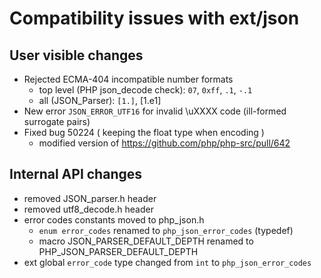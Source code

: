 # Compatibility issues with ext/json

## User visible changes
- Rejected ECMA-404 incompatible number formats
  - top level (PHP json_decode check): `07`, `0xff`, `.1`, `-.1`
  - all (JSON_Parser): `[1.]`, [1.e1]
- New error `JSON_ERROR_UTF16` for invalid \uXXXX code (ill-formed surrogate pairs)
- Fixed bug 50224 ( keeping the float type when encoding )
  - modified version of https://github.com/php/php-src/pull/642

## Internal API changes
- removed JSON_parser.h header
- removed utf8_decode.h header
- error codes constants moved to php_json.h
  - `enum error_codes` renamed to `php_json_error_codes` (typedef)
  - macro JSON_PARSER_DEFAULT_DEPTH renamed to PHP_JSON_PARSER_DEFAULT_DEPTH
- ext global `error_code` type changed from `int` to `php_json_error_codes`

